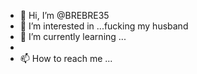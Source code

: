 - 👋 Hi, I’m @BREBRE35
- 👀 I’m interested in ...fucking my husband
- 🌱 I’m currently learning ...
- 
- 📫 How to reach me ...

<!---
BREBRE35/BREBRE35 is a ✨ special ✨ repository because its `README.md` (this file) appears on your GitHub profile.
You can click the Preview link to take a look at your changes.
--->
